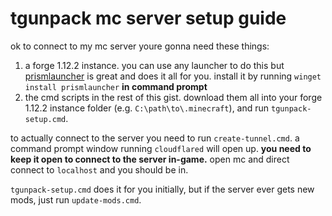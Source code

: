 # tgunpack mc server setup guide

ok to connect to my mc server youre gonna need these things:
1. a forge 1.12.2 instance. you can use any launcher to do this but [prismlauncher](https://prismlauncher.org/) is great and does it all for you. install it by running `winget install prismlauncher` __in command prompt__
2. the cmd scripts in the rest of this gist. download them all into your forge 1.12.2 instance folder (e.g. `C:\path\to\.minecraft`), and run `tgunpack-setup.cmd`.

to actually connect to the server you need to run `create-tunnel.cmd`. a command prompt window running `cloudflared` will open up. **you need to keep it open to connect to the server in-game.** open mc and direct connect to `localhost` and you should be in.

`tgunpack-setup.cmd` does it for you initially, but if the server ever gets new mods, just run `update-mods.cmd`.
